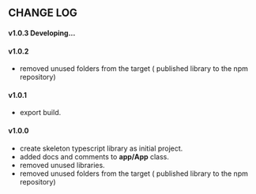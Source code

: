 ## CHANGE LOG

#### v1.0.3 Developing...

#### v1.0.2
* removed unused folders from the target ( published library to the npm repository)

#### v1.0.1
* export build.

#### v1.0.0
* create skeleton typescript library as initial project.
* added docs and comments to **app/App** class.
* removed unused libraries.
* removed unused folders from the target ( published library to the npm repository)
